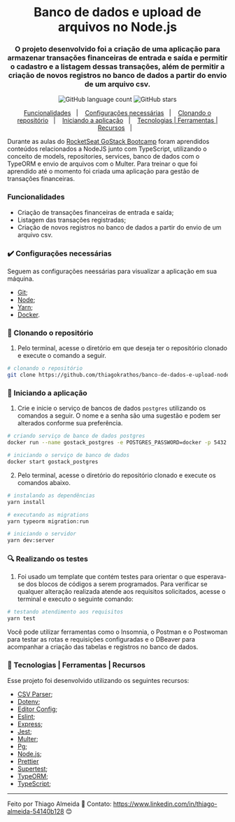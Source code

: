 <h1 align="center">
  Banco de dados e upload de arquivos no Node.js
</h1>

<h3 align="center">
  O projeto desenvolvido foi a criação de uma aplicação para armazenar transações financeiras de entrada e saída e permitir o cadastro e a listagem dessas transações, além de permitir a criação de novos registros no banco de dados a partir do envio de um arquivo csv.
</h3>

<p align="center">
  <img alt="GitHub language count" src="https://img.shields.io/github/languages/count/thiagokrathos/database-upload">

  <img alt="GitHub stars" src="https://img.shields.io/github/stars/thiagokrathos/database-upload?style=social">
</p>

<p align="center">
  <a href="#funcionalidades">Funcionalidades</a>&nbsp;&nbsp;&nbsp;|&nbsp;&nbsp;&nbsp;
  <a href="#heavy_check_mark-configurações-necessárias">Configurações necessárias</a>&nbsp;&nbsp;&nbsp;|&nbsp;&nbsp;&nbsp;
  <a href="#arrow_down_small-clonando-o-repositório">Clonando o repositório</a>&nbsp;&nbsp;&nbsp;|&nbsp;&nbsp;&nbsp;
  <a href="#beginner-iniciando-a-aplicação">Iniciando a aplicação</a>&nbsp;&nbsp;&nbsp;|&nbsp;&nbsp;&nbsp;
  <a href="#wrench-tecnologias--ferramentas--recursos">Tecnologias | Ferramentas | Recursos</a>&nbsp;&nbsp;&nbsp;|&nbsp;&nbsp;&nbsp;
</p>

Durante as aulas do [RocketSeat GoStack Bootcamp](https://rocketseat.com.br/bootcamp) foram aprendidos conteúdos relacionados a NodeJS junto com TypeScript, utilizando o conceito de models, repositories, services, banco de dados com o TypeORM e envio de arquivos com o Multer. Para treinar o que foi aprendido até o momento foi criada uma aplicação para gestão de transações financeiras.

### Funcionalidades

- Criação de transações financeiras de entrada e saída;
- Listagem das transações registradas;
- Criação de novos registros no banco de dados a partir do envio de um arquivo csv.

### :heavy_check_mark: Configurações necessárias

Seguem as configurações neessárias para visualizar a aplicação em sua máquina.

-  [Git](https://git-scm.com);
-  [Node](https://nodejs.org/);
-  [Yarn](https://yarnpkg.com/);
-  [Docker](https://www.docker.com/docker-community).

### :arrow_down_small: Clonando o repositório
1. Pelo terminal, acesse o diretório em que deseja ter o repositório clonado e execute o comando a seguir.
```bash
# clonando o repositório
git clone https://github.com/thiagokrathos/banco-de-dados-e-upload-nodejs
```
### :beginner: Iniciando a aplicação
1. Crie e inicie o serviço de bancos de dados `postgres` utilizando os comandos a seguir. O nome e a senha são uma sugestão e podem ser alterados conforme sua preferência.
```bash
# criando serviço de banco de dados postgres
docker run --name gostack_postgres -e POSTGRES_PASSWORD=docker -p 5432:5432 -d postgres

# iniciando o serviço de banco de dados
docker start gostack_postgres
```
2. Pelo terminal, acesse o diretório do repositório clonado e execute os comandos abaixo.
```bash
# instalando as dependências
yarn install

# executando as migrations
yarn typeorm migration:run

# iniciando o servidor
yarn dev:server
```
### :mag: Realizando os testes
1. Foi usado um template que contém testes para orientar o que esperava-se dos blocos de códigos a serem programados. Para verificar se qualquer alteração realizada atende aos requisitos solicitados, acesse o terminal e executo o seguinte comando:
```bash
# testando atendimento aos requisitos
yarn test
```
Você pode utilizar ferramentas como o Insomnia, o Postman e o Postwoman para testar as rotas e requisições configuradas e o DBeaver para acompanhar a criação das tabelas e registros no banco de dados.

### :wrench: Tecnologias | Ferramentas | Recursos

Esse projeto foi desenvolvido utilizando os seguintes recursos:

-  [CSV Parser](https://csv.js.org/parse/);
-  [Dotenv](https://www.npmjs.com/package/dotenv);
-  [Editor Config](https://editorconfig.org/);
-  [Eslint](https://eslint.org/);
-  [Express](https://expressjs.com/);
-  [Jest](https://jestjs.io/);
-  [Multer](https://github.com/expressjs/multer);
-  [Pg](https://www.npmjs.com/package/pg);
-  [Node.js](https://nodejs.org/en/);
-  [Prettier](https://prettier.io/)
-  [Supertest](https://github.com/visionmedia/supertest);
-  [TypeORM](https://typeorm.io/#/);
-  [TypeScript](https://www.typescriptlang.org/);


---

Feito por Thiago Almeida :blue_heart: Contato: https://www.linkedin.com/in/thiago-almeida-54140b128 :blush:
